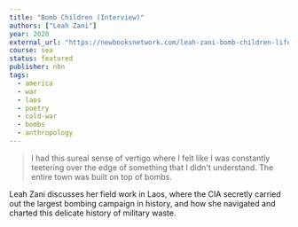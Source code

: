 ```yaml
---
title: "Bomb Children (Interview)"
authors: ["Leah Zani"]
year: 2020
external_url: "https://newbooksnetwork.com/leah-zani-bomb-children-life-in-the-former-battlefields-of-laos-duke-up-2019/"
course: sea
status: featured
publisher: nbn
tags:
  - america
  - war
  - laos
  - poetry
  - cold-war
  - bombs
  - anthropology  
---
```


> I had this sureal sense of vertigo where I felt like I was constantly teetering over the edge of something that I didn't understand. The entire town was built on top of bombs.

Leah Zani discusses her field work in Laos, where the CIA secretly carried out the largest bombing campaign in history, and how she navigated and charted this delicate history of military waste.

